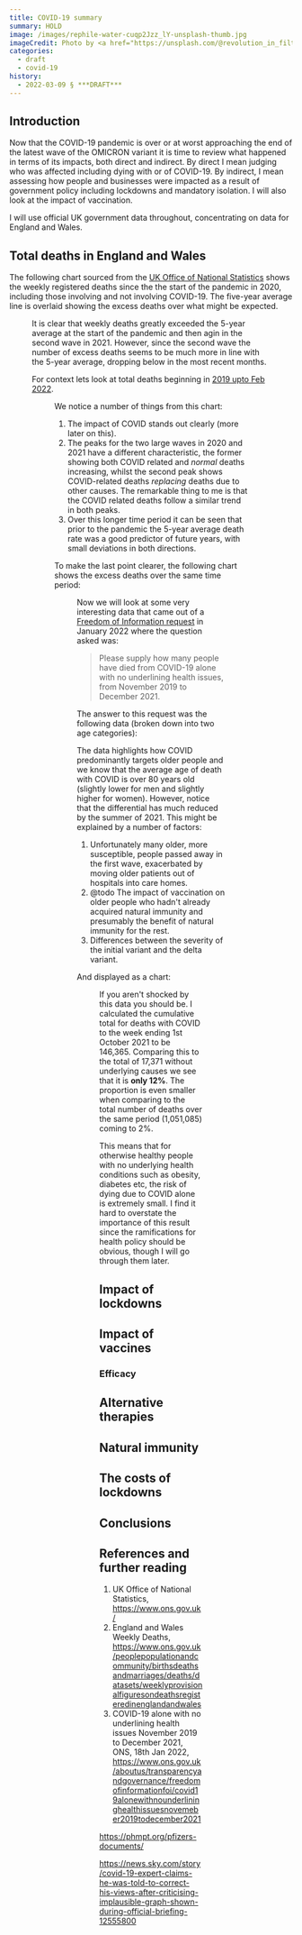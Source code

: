 ```yaml
---
title: COVID-19 summary
summary: HOLD
image: /images/rephile-water-cuqp2Jzz_lY-unsplash-thumb.jpg
imageCredit: Photo by <a href="https://unsplash.com/@revolution_in_filtration?utm_source=unsplash&utm_medium=referral&utm_content=creditCopyText">RephiLe water</a> on <a href="https://unsplash.com/s/photos/laboratory?utm_source=unsplash&utm_medium=referral&utm_content=creditCopyText">Unsplash</a>
categories: 
  - draft
  - covid-19
history:
  - 2022-03-09 § ***DRAFT***
---
```



<script>
    import Figure from "$lib/components/Figure.svelte"
    import Table from "$lib/components/Table.svelte"

    const excessDeathsTable = {
      rows : [
        [ 'Period',  'Age 0-64', 'Age 65+', 'Total'],
        [ '2020',    '1,549',    '7,851',   '9,400'],
        [ '2021 Q1', '1,560',    '4,923',   '6,483'],
        [ '2021 Q2', '153',      '193',     '346'],
        [ '2021 Q3', '512',    '630',     '1,142'],
        [ 'Totals',  '3,774',	   '13,597',  '17,371']   
      ],
      rowFormats : ['th', 'td', 'td', 'td','td','th'],
      colTextAligns : ['left', 'right', 'right', 'right']
    }
</script>


## Introduction

Now that the COVID-19 pandemic is over or at worst approaching the end of the latest wave of the OMICRON variant it is time to review what happened in terms of its impacts, both direct and indirect. By direct I mean judging who was affected including dying with or of COVID-19. By indirect, I mean assessing how people and businesses were impacted as a result of government policy including lockdowns and mandatory isolation. I will also look at the impact of vaccination.

I will use official UK government data throughout, concentrating on data for England and Wales.

## Total deaths in England and Wales

The following chart sourced from the [UK Office of National Statistics](https://www.ons.gov.uk/peoplepopulationandcommunity/birthsdeathsandmarriages/deaths/bulletins/deathsregisteredweeklyinenglandandwalesprovisional/weekending25february2022) shows the weekly registered deaths since the the start of the pandemic in 2020, including those involving and not involving COVID-19. The five-year average line is overlaid showing the excess deaths over what might be expected.

<Figure type="img" source="/images/ONS-deaths-25-Feb-2022.png" caption="Source: Office for National Statistics – Deaths registered weekly in England and Wales"/>

It is clear that weekly deaths greatly exceeded the 5-year average at the start of the pandemic and then agin in the second wave in 2021. However, since the second wave the number of excess deaths seems to be much more in line with the 5-year average, dropping below in the most recent months.

For context lets look at total deaths beginning in [2019 upto Feb 2022](https://www.ons.gov.uk/peoplepopulationandcommunity/birthsdeathsandmarriages/deaths/datasets/weeklyprovisionalfiguresondeathsregisteredinenglandandwales).

<Figure type="img" source="/images/ONS-deaths-2019-22.png" caption="Source: Office for National Statistics – Weekly Deaths England and Wales (2019 to Feb 2022)"/>

We notice a number of things from this chart:

1. The impact of COVID stands out clearly (more later on this).
2. The peaks for the two large waves in 2020 and 2021 have a different characteristic, the former showing both COVID related and _normal_ deaths increasing, whilst the second peak shows COVID-related deaths _replacing_ deaths due to other causes. The remarkable thing to me is that the COVID related deaths follow a similar trend in both peaks.
3. Over this longer time period it can be seen that prior to the pandemic the 5-year average death rate was a good predictor of future years, with small deviations in both directions.

To make the last point clearer, the following chart shows the excess deaths over the same time period:

<Figure type="img" source="/images/ONS-excess-deaths.png" caption="Source: Office for National Statistics – Excess Deaths England and Wales (2019 to Feb 2022)"/>

Now we will look at some very interesting data that came out of a [Freedom of Information request](https://www.ons.gov.uk/aboutus/transparencyandgovernance/freedomofinformationfoi/covid19alonewithnounderlininghealthissuesnovemeber2019todecember2021) in January 2022 where the question asked was:

> Please supply how many people have died from COVID-19 alone with no underlining health issues, from November 2019 to December 2021.

The answer to this request was the following data (broken down into two age categories):

<Table 
  caption="Deaths in England and Wales due to COVID with NO other underlying causes"
  data={excessDeathsTable} />

The data highlights how COVID predominantly targets older people and we know that the average age of death with COVID is over 80 years old (slightly lower for men and slightly higher for women). However, notice that the differential has much reduced by the summer of 2021. This might be explained by a number of factors:

1. Unfortunately many older, more susceptible, people passed away in the first wave, exacerbated by moving older patients out of hospitals into care homes.
2. @todo The impact of vaccination on older people who hadn't already acquired natural immunity and presumably the benefit of natural immunity for the rest.
3. Differences between the severity of the initial variant and the delta variant.

And displayed as a chart:

<Figure type="img" source="/images/ONS-FOI-chart.png" caption="Source: Office for National Statistics – Deaths with no other underlying causes"/>

If you aren't shocked by this data you should be. I calculated the cumulative total for deaths with COVID to the week ending 1st October 2021 to be 146,365. Comparing this to the total of 17,371 without underlying causes we see that it is **only 12%**. The proportion is even smaller when comparing to the total number of deaths over the same period (1,051,085) coming to 2%.

This means that for otherwise healthy people with no underlying health conditions such as obesity, diabetes etc, the risk of dying due to COVID alone is extremely small. I find it hard to overstate the importance of this result since the ramifications for health policy should be obvious, though I will go through them later.




## Impact of lockdowns


## Impact of vaccines


### Efficacy


## Alternative therapies


## Natural immunity


## The costs of lockdowns


## Conclusions


## References and further reading

1. UK Office of National Statistics, https://www.ons.gov.uk/
2. England and Wales Weekly Deaths, https://www.ons.gov.uk/peoplepopulationandcommunity/birthsdeathsandmarriages/deaths/datasets/weeklyprovisionalfiguresondeathsregisteredinenglandandwales
3. COVID-19 alone with no underlining health issues November 2019 to December 2021, ONS, 18th Jan 2022, https://www.ons.gov.uk/aboutus/transparencyandgovernance/freedomofinformationfoi/covid19alonewithnounderlininghealthissuesnovemeber2019todecember2021

https://phmpt.org/pfizers-documents/

https://news.sky.com/story/covid-19-expert-claims-he-was-told-to-correct-his-views-after-criticising-implausible-graph-shown-during-official-briefing-12555800

